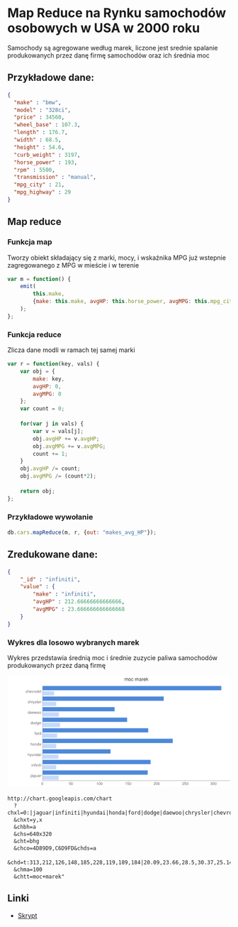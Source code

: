 # Map Reduce na Rynku samochodów osobowych w USA w 2000 roku

Samochody są agregowane według marek, liczone jest srednie spalanie produkowanych przez danę firmę samochodów oraz ich średnia moc

## Przykładowe dane:

```json
{
  "make" : "bmw",
  "model" : "328ci",
  "price" : 34560,
  "wheel_base" : 107.3,
  "length" : 176.7,
  "width" : 68.5,
  "height" : 54.6,
  "curb_weight" : 3197,
  "horse_power" : 193,
  "rpm" : 5500,
  "transmission" : "manual",
  "mpg_city" : 21,
  "mpg_highway" : 29
}
```
## Map reduce
### Funkcja map
Tworzy obiekt składający się z marki, mocy, i wskaźnika MPG już wstepnie zagregowanego z MPG w mieście i w terenie
```javascript
var m = function() {
    emit(
        this.make,
        {make: this.make, avgHP: this.horse_power, avgMPG: this.mpg_city + this.mpg_highway}
    );
};
```

### Funkcja reduce

Zlicza dane modli w ramach tej samej marki

```javascript
var r = function(key, vals) {
    var obj = {
        make: key,
        avgHP: 0,
        avgMPG: 0
    };
    var count = 0;

    for(var j in vals) {
        var v = vals[j];
        obj.avgHP += v.avgHP;
        obj.avgMPG += v.avgMPG;
        count += 1;
    }
    obj.avgHP /= count;
    obj.avgMPG /= (count*2);

    return obj;
};
```

### Przykładowe wywołanie

```javascript
db.cars.mapReduce(m, r, {out: "makes_avg_HP"});
```

## Zredukowane dane:

```json
{
    "_id" : "infiniti",
    "value" : {
        "make" : "infiniti",
        "avgHP" : 212.66666666666666,
        "avgMPG" : 23.666666666666668
    }
}

```

### Wykres dla losowo wybranych marek
Wykres przedstawia średnią moc i średnie zuzycie paliwa samochodów produkowanych przez daną firmę

![Wykres Moc i zużycie paliwa różnych marek samochodów](/images/xjedam_chart.png)

```
http://chart.googleapis.com/chart
  ?chxl=0:|jaguar|infiniti|hyundai|honda|ford|dodge|daewoo|chrysler|chevrolet&chxr=a
  &chxt=y,x
  &chbh=a
  &chs=640x320
  &cht=bhg
  &chco=4D89D9,C6D9FD&chds=a
  &chd=t:313,212,126,148,185,228,119,189,184|20.09,23.66,28.5,30.37,25.14,23.77,27.6,23.8,27.97
  &chma=100
  &chtt=moc+marek"
```

## Linki
* [Skrypt](/scripts/mapreduce_xjedam.js)
